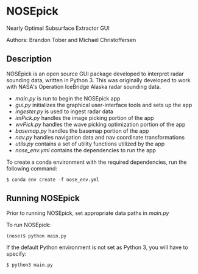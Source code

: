 # NOSEpick
Nearly Optimal Subsurface Extractor GUI

Authors: Brandon Tober and Michael Christoffersen

## Description
NOSEpick is an open source GUI package developed to interpret radar sounding data, written in Python 3. This was originally developed to work with NASA's Operation IceBridge Alaska radar sounding data. 
- *main.py* is run to begin the NOSEpick app
- *gui.py* initializes the graphical user-interface tools and sets up the app
- *ingester.py* is used to ingest radar data
- *imPick.py* handles the image picking portion of the app
- *wvPick.py* handles the wave picking optimization portion of the app
- *basemap.py* handles the basemap portion of the app
- *nav.py* handles navigation data and nav coordinate transformations
- *utils.py* contains a set of utility functions utilized by the app
- *nose_env.yml* contains the dependencies to run the app

To create a conda environment with the required dependencies, run the following command:
```
$ conda env create -f nose_env.yml
```
    
## Running NOSEpick
Prior to running NOSEpick, set appropriate data paths in *main.py*

To run NOSEpick:
```
(nose)$ python main.py
```

If the default Python environment is not set as Python 3, you will have to specify:
```
$ python3 main.py
```
